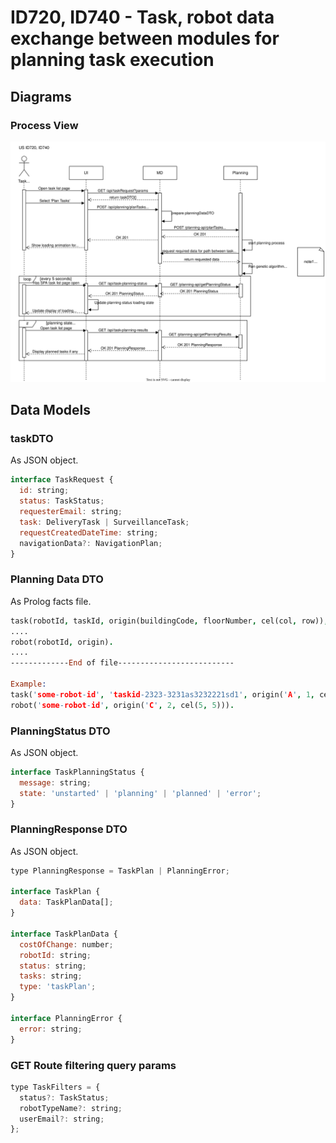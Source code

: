 # ID720, ID740 - Task, robot data exchange between modules for planning task execution

## Diagrams
### Process View
![PV](../../Sprint%20B%20diagrams/ID720_ID740_PV.svg)

## Data Models
### taskDTO
As JSON object.
```javascript
interface TaskRequest {
  id: string;
  status: TaskStatus;
  requesterEmail: string;
  task: DeliveryTask | SurveillanceTask;
  requestCreatedDateTime: string;
  navigationData?: NavigationPlan;
}
```

### Planning Data DTO
As Prolog facts file.
```prolog
task(robotId, taskId, origin(buildingCode, floorNumber, cel(col, row)), destination(buildingCode, floorNumber, cel(col, row)), taskType).
....
robot(robotId, origin).
....
-------------End of file--------------------------

Example: 
task('some-robot-id', 'taskid-2323-3231as3232221sd1', origin('A', 1, cel(2, 3)), destination('A', 1, cel(2, 3)), 'Surveillance').
robot('some-robot-id', origin('C', 2, cel(5, 5))).
```

### PlanningStatus DTO
As JSON object.
```javascript
interface TaskPlanningStatus {
  message: string;
  state: 'unstarted' | 'planning' | 'planned' | 'error';
}
```

### PlanningResponse DTO
As JSON object.
```javascript
type PlanningResponse = TaskPlan | PlanningError;

interface TaskPlan {
  data: TaskPlanData[];
}

interface TaskPlanData {
  costOfChange: number;
  robotId: string;
  status: string;
  tasks: string;
  type: 'taskPlan';
}

interface PlanningError {
  error: string;
}
```


### GET Route filtering query params
```javascript
type TaskFilters = {
  status?: TaskStatus;
  robotTypeName?: string;
  userEmail?: string;
};
```